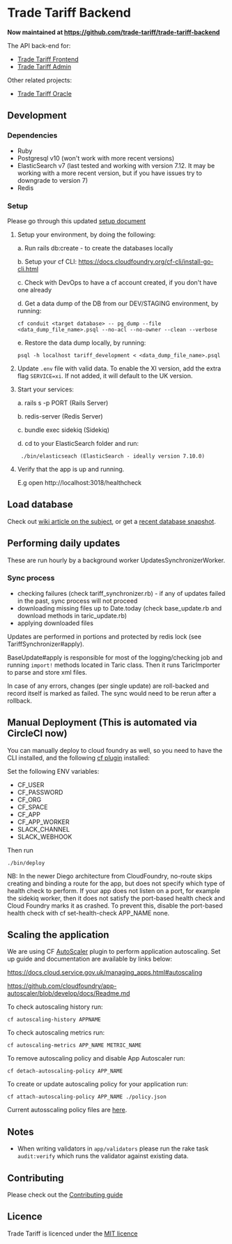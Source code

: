 
# Trade Tariff Backend

__Now maintained at https://github.com/trade-tariff/trade-tariff-backend__

The API back-end for:

* [Trade Tariff Frontend](https://github.com/trade-tariff/trade-tariff-frontend)
* [Trade Tariff Admin](https://github.com/trade-tariff/trade-tariff-admin)

Other related projects:

* [Trade Tariff Oracle](https://github.com/trade-tariff/trade-tariff-oracle)

## Development

### Dependencies

  - Ruby
  - Postgresql v10 (won't work with more recent versions)
  - ElasticSearch v7 (last tested and working with version 7.12. It may be
    working with a more recent version, but if you have issues try to downgrade
    to version 7)
  - Redis

### Setup

Please go through this updated [setup document](https://github.com/trade-tariff/trade-tariff-backend/blob/master/SETUP.md)

1. Setup your environment, by doing the following:

    a. Run rails db:create - to create the databases locally

    b. Setup your cf CLI: https://docs.cloudfoundry.org/cf-cli/install-go-cli.html

    c. Check with DevOps to have a cf account created, if you don't have one already

    d. Get a data dump of the DB from our DEV/STAGING environment, by running:

       cf conduit <target database> -- pg_dump --file <data_dump_file_name>.psql --no-acl --no-owner --clean --verbose

    e. Restore the data dump locally, by running:

       psql -h localhost tariff_development < <data_dump_file_name>.psql

2. Update `.env` file with valid data. To enable the XI version, add the extra flag `SERVICE=xi`. If not added, it will default to the UK version.

3. Start your services:

    a. rails s -p PORT (Rails Server)

    b. redis-server (Redis Server)

    c. bundle exec sidekiq (Sidekiq)

    d. cd to your ElasticSearch folder and run:

        ./bin/elasticseach (ElasticSearch - ideally version 7.10.0)

4. Verify that the app is up and running.

    E.g open http://localhost:3018/healthcheck



## Load database

Check out [wiki article on the subject](https://github.com/trade-tariff/trade-tariff-backend/wiki/System-rebuild-procedure), or get a [recent database snapshot](mailto:trade-tariff-support@enginegroup.com).


## Performing daily updates

These are run hourly by a background worker UpdatesSynchronizerWorker.


### Sync process

- checking failures (check tariff_synchronizer.rb) - if any of updates failed in the past, sync process will not proceed
- downloading missing files up to Date.today (check base_update.rb and download methods in taric_update.rb)
- applying downloaded files

Updates are performed in portions and protected by redis lock (see TariffSynchronizer#apply).

BaseUpdate#apply is responsible for most of the logging/checking job and running
`import!` methods located in Taric class. Then it runs TaricImporter
to parse and store xml files.

In case of any errors, changes (per single update) are roll-backed and record itself is marked as failed. The sync would need to be rerun after a rollback.


## Manual Deployment (This is automated via CircleCI now)

You can manually deploy to cloud foundry as well, so you need to have the CLI installed, and the following [cf plugin](https://github.com/bluemixgaragelondon/cf-blue-green-deploy) installed:

Set the following ENV variables:
* CF_USER
* CF_PASSWORD
* CF_ORG
* CF_SPACE
* CF_APP
* CF_APP_WORKER
* SLACK_CHANNEL
* SLACK_WEBHOOK

Then run

    ./bin/deploy

NB: In the newer Diego architecture from CloudFoundry, no-route skips creating and binding a route for the app, but does not specify which type of health check to perform. If your app does not listen on a port, for example the sidekiq worker, then it does not satisfy the port-based health check and Cloud Foundry marks it as crashed. To prevent this, disable the port-based health check with cf set-health-check APP_NAME none.


## Scaling the application

We are using CF [AutoScaler](https://github.com/cloudfoundry/app-autoscaler) plugin to perform application autoscaling. Set up guide and documentation are available by links below:

https://docs.cloud.service.gov.uk/managing_apps.html#autoscaling

https://github.com/cloudfoundry/app-autoscaler/blob/develop/docs/Readme.md


To check autoscaling history run:

    cf autoscaling-history APPNAME

To check autoscaling metrics run:

    cf autoscaling-metrics APP_NAME METRIC_NAME

To remove autoscaling policy and disable App Autoscaler run:

    cf detach-autoscaling-policy APP_NAME

To create or update autoscaling policy for your application run:

    cf attach-autoscaling-policy APP_NAME ./policy.json


Current autosscaling policy files are [here](https://github.com/trade-tariff/trade-tariff-backend/blob/master/config/autoscale).


## Notes

* When writing validators in `app/validators` please run the rake task
`audit:verify` which runs the validator against existing data.


## Contributing

Please check out the [Contributing guide](https://github.com/trade-tariff/trade-tariff-backend/blob/master/CONTRIBUTING.md)


## Licence

Trade Tariff is licenced under the [MIT licence](https://github.com/trade-tariff/trade-tariff-backend/blob/master/LICENCE.txt)
